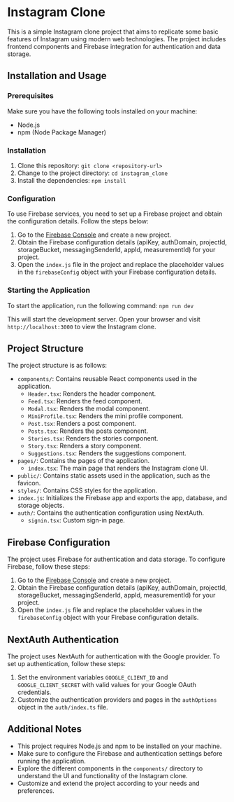 # Instagram Clone

This is a simple Instagram clone project that aims to replicate some basic features of Instagram using modern web technologies. The project includes frontend components and Firebase integration for authentication and data storage.

## Installation and Usage

### Prerequisites
Make sure you have the following tools installed on your machine:
- Node.js
- npm (Node Package Manager)

### Installation
1. Clone this repository: `git clone <repository-url>`
2. Change to the project directory: `cd instagram_clone`
3. Install the dependencies: `npm install`

### Configuration
To use Firebase services, you need to set up a Firebase project and obtain the configuration details. Follow the steps below:

1. Go to the [Firebase Console](https://console.firebase.google.com/) and create a new project.
2. Obtain the Firebase configuration details (apiKey, authDomain, projectId, storageBucket, messagingSenderId, appId, measurementId) for your project.
3. Open the `index.js` file in the project and replace the placeholder values in the `firebaseConfig` object with your Firebase configuration details.

### Starting the Application
To start the application, run the following command: `npm run dev`

This will start the development server. Open your browser and visit `http://localhost:3000` to view the Instagram clone.

## Project Structure

The project structure is as follows:

- `components/`: Contains reusable React components used in the application.
  - `Header.tsx`: Renders the header component.
  - `Feed.tsx`: Renders the feed component.
  - `Modal.tsx`: Renders the modal component.
  - `MiniProfile.tsx`: Renders the mini profile component.
  - `Post.tsx`: Renders a post component.
  - `Posts.tsx`: Renders the posts component.
  - `Stories.tsx`: Renders the stories component.
  - `Story.tsx`: Renders a story component.
  - `Suggestions.tsx`: Renders the suggestions component.
- `pages/`: Contains the pages of the application.
  - `index.tsx`: The main page that renders the Instagram clone UI.
- `public/`: Contains static assets used in the application, such as the favicon.
- `styles/`: Contains CSS styles for the application.
- `index.js`: Initializes the Firebase app and exports the app, database, and storage objects.
- `auth/`: Contains the authentication configuration using NextAuth.
  - `signin.tsx`: Custom sign-in page.

## Firebase Configuration

The project uses Firebase for authentication and data storage. To configure Firebase, follow these steps:

1. Go to the [Firebase Console](https://console.firebase.google.com/) and create a new project.
2. Obtain the Firebase configuration details (apiKey, authDomain, projectId, storageBucket, messagingSenderId, appId, measurementId) for your project.
3. Open the `index.js` file and replace the placeholder values in the `firebaseConfig` object with your Firebase configuration details.

## NextAuth Authentication

The project uses NextAuth for authentication with the Google provider. To set up authentication, follow these steps:

1. Set the environment variables `GOOGLE_CLIENT_ID` and `GOOGLE_CLIENT_SECRET` with valid values for your Google OAuth credentials.
2. Customize the authentication providers and pages in the `authOptions` object in the `auth/index.ts` file.

## Additional Notes

- This project requires Node.js and npm to be installed on your machine.
- Make sure to configure the Firebase and authentication settings before running the application.
- Explore the different components in the `components/` directory to understand the UI and functionality of the Instagram clone.
- Customize and extend the project according to your needs and preferences.
